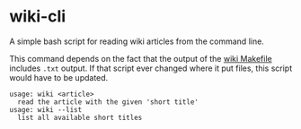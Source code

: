 # wiki-cli
A simple bash script for reading wiki articles from the command line.

This command depends on the fact that the output of the
[wiki Makefile](https://github.com/tildeclub/site/blob/master/wiki/Makefile)
includes `.txt` output. If that script ever changed where it put files, this
script would have to be updated.

```
usage: wiki <article>
  read the article with the given 'short title'
usage: wiki --list
  list all available short titles
```
